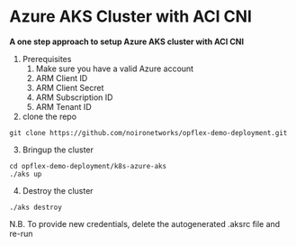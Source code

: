 # Azure AKS Cluster with ACI CNI
**A one step approach to setup Azure AKS cluster with ACI CNI**

1. Prerequisites
    1. Make sure you have a valid Azure account
    2. ARM Client ID 
    3. ARM Client Secret
    3. ARM Subscription ID
    4. ARM Tenant ID
2. clone the repo
```
git clone https://github.com/noironetworks/opflex-demo-deployment.git
```
3. Bringup the cluster
```
cd opflex-demo-deployment/k8s-azure-aks
./aks up
```
4. Destroy the cluster
```
./aks destroy
```

N.B. To provide new credentials, delete the autogenerated .aksrc file and re-run
